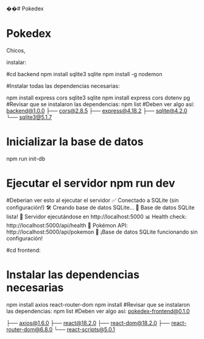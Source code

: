 ��#   P o k e d e x 
# Pokedex

Chicos, 

instalar:

#cd backend npm install sqlite3 sqlite npm install -g nodemon 

#Instalar todas las dependencias necesarias: 

npm install express cors sqlite3 sqlite 
npm install express cors dotenv pg 
#Revisar que se instalaron las dependencias:
 npm list #Deben ver algo así: 
 backend@1.0.0 
 ├── cors@2.8.5 
 ├── express@4.18.2 
 ├── sqlite@4.2.0 
 └── sqlite3@5.1.7 
 # Inicializar la base de datos 
 
 npm run init-db 
 
 # Ejecutar el servidor npm run dev 
 
 #Deberian ver esto al ejecutar el servidor 
 ✅ Conectado a SQLite (sin configuración!) 
 🛠️ Creando base de datos SQLite... 
 🎉 Base de datos SQLite lista! 
 🚀 Servidor ejecutándose en http://localhost:5000 
 📊 Health check: http://localhost:5000/api/health 
 🐢 Pokémon API: http://localhost:5000/api/pokemon 
 🎉 ¡Base de datos SQLite funcionando sin configuración! 
 
 #cd frontend: 
 
 # Instalar las dependencias necesarias 
 npm install axios react-router-dom 
 npm install 
 #Revisar que se instalaron las dependencias: 
 npm list #Deben ver algo así: 
 pokedex-frontend@0.1.0 
 
 ├── axios@1.6.0 
 ├── react@18.2.0 
 ├── react-dom@18.2.0 
 ├── react-router-dom@6.8.0 
 └── react-scripts@5.0.1
